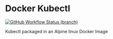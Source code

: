 # Docker Kubectl

[![GitHub Workflow Status (branch)][github-actions-badge]][github-actions-link]

Kubectl packaged in an Alpine linux Docker Image

[github-actions-badge]: https://img.shields.io/github/actions/workflow/status/rblaine95/docker-kubectl/build.yml?branch=master "Github Workflow Status (master)"
[github-actions-link]: https://github.com/rblaine95/docker-kubectl/actions?query=workflow%3ABuild
